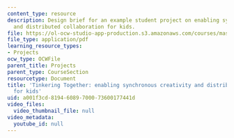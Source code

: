```yaml
---
content_type: resource
description: Design brief for an example student project on enabling synchronous creativity
  and distributed collaboration for kids.
file: https://ol-ocw-studio-app-production.s3.amazonaws.com/courses/mas-714j-technologies-for-creative-learning-fall-2009/a001f3cd81946089700073600177441d_MITMAS_714JF09_pro_xbrief4.pdf
file_type: application/pdf
learning_resource_types:
- Projects
ocw_type: OCWFile
parent_title: Projects
parent_type: CourseSection
resourcetype: Document
title: 'Tinkering Together: enabling synchronous creativity and distributed collaboration
  for kids'
uid: a001f3cd-8194-6089-7000-73600177441d
video_files:
  video_thumbnail_file: null
video_metadata:
  youtube_id: null
---
```

